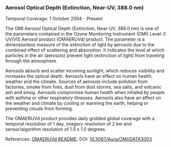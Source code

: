 ### Aerosol Optical Depth (Extinction, Near-UV, 388.0 nm)
Temporal Coverage: 1 October 2004 - Present

The OMI Aerosol Optical Depth (Extinction, Near-UV, 388.0 nm) is one of the parameters contained in the Ozone Monitoring Instrument (OMI) Level-3 UV/VIS Aerosol product (OMAERUVd) product. The parameter is a dimensionless measure of the extinction of light by aerosols due to the combined effect of scattering and absorption. It indicates the level at which particles in the air (aerosols) prevent light (extinction of light) from traveling through the atmosphere.

Aerosols absorb and scatter incoming sunlight, which reduces visibility and increases the optical depth. Aerosols have an effect on human health, weather and the climate. Sources of aerosols include pollution from factories, smoke from fires, dust from dust storms, sea salts, and volcanic ash and smog. Aerosols compromise human health when inhaled by people with asthma or other respiratory illnesses. Aerosols also have an affect on the weather and climate by cooling or warming the earth, helping or preventing clouds from forming.

The OMAERUVd product provides daily gridded global coverage with a temporal resolution of 1 day, imagery resolution of 2 km and sensor/algorithm resolution of 1.0 x 1.0 degrees.

References: [OMAERUVd README](http://acdisc.gsfc.nasa.gov/data/Aura_OMI_Level3/OMAERUVd.003/doc/OMAERUVd_OSIPS_README_V003.doc); DOI: [10.5067/Aura/OMI/DATA3003](https://disc.gsfc.nasa.gov/datacollection/OMAERUVd_V003.html)
